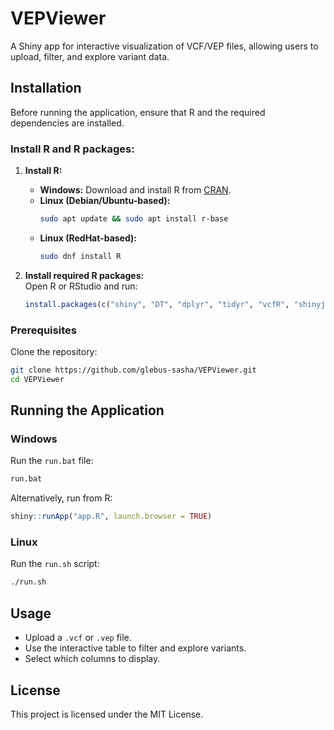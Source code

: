 # VEPViewer
A Shiny app for interactive visualization of VCF/VEP files, allowing users to upload, filter, and explore variant data.
## Installation

Before running the application, ensure that R and the required dependencies are installed.

### Install R and R packages:
1. **Install R:**  
   - **Windows:** Download and install R from [CRAN](https://cran.r-project.org/).  
   - **Linux (Debian/Ubuntu-based):**  
     ```bash
     sudo apt update && sudo apt install r-base
     ```
   - **Linux (RedHat-based):**  
     ```bash
     sudo dnf install R
     ```
  
2. **Install required R packages:**  
   Open R or RStudio and run:
   ```r
   install.packages(c("shiny", "DT", "dplyr", "tidyr", "vcfR", "shinyjs", "shinythemes"))

### Prerequisites

Clone the repository:

```sh
git clone https://github.com/glebus-sasha/VEPViewer.git
cd VEPViewer
```

## Running the Application

### Windows
Run the `run.bat` file:
```sh
run.bat
```
Alternatively, run from R:
```r
shiny::runApp("app.R", launch.browser = TRUE)
```

### Linux
Run the `run.sh` script:
```sh
./run.sh
```

## Usage
- Upload a `.vcf` or `.vep` file.
- Use the interactive table to filter and explore variants.
- Select which columns to display.

## License
This project is licensed under the MIT License.

